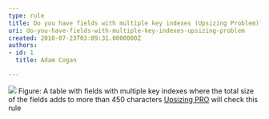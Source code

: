 ```yaml
---
type: rule
title: Do you have fields with multiple key indexes (Upsizing Problem)?
uri: do-you-have-fields-with-multiple-key-indexes-upsizing-problem
created: 2010-07-23T03:09:31.0000000Z
authors:
- id: 1
  title: Adam Cogan

---
```


![](/Standards/ReportingSolutions/RulesToBetterAccessDatabases/PublishingImages/FieldsMultipleKeyIndexes.jpg) 
Figure: A table with fields with multiple key indexes where the total size of the fields adds to more than 450 characters [Upsizing PRO](http&#58;//www.ssw.com.au/ssw/UpsizingPRO) will check this rule 
